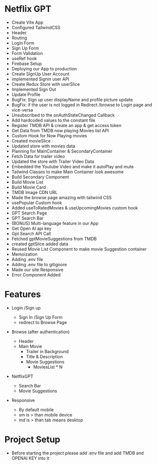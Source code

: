 # Netflix GPT

- Create Vite App
- Configured TailwindCSS
- Header
- Routing
- Login Form
- Sign Up Form
- Form Validation
- useRef hook
- Firebase Setup
- Deploying our App to production
- Create SignUp User Account
- implemented Signin user API
- Create Redux Store with userSlice
- Implemented Sign Out
- Update Profile
- BugFix: Sign up user displayName and profile picture update
- BugFix: if the user is not logged in Redirect /browse to Login page and vice-versa
- Unsubscribed to the onAuthStateChanged Callback 
- Add hardcoded values to the constant file
- Register TMDB API & create an app & get access token
- Get Data from TMDB now playing Movies list API
- Custom Hook for Now Playing movies
- Created movieSlice
- Updated store with movies data
- Planning for MainContainer & SecondaryContainer
- Fetch Data for trailer video
- Updated the store with  Trailer Video Data
- Embedded the Youtube Video and make it autoPlay and mute
- Tailwind Classes to make Main Container look awesome
- Build Secondary Component
- Build Movie List
- Build Movie Card
- TMDB Image CDN URL
- Made the browse page amazing with tailwind CSS
- usePopular Custom hook
- Added useToRatedMovies & useUpcomingMovies custom hook
- GPT Search Page
- GPT Search Bar
- (BONUS) Multi-language feature in our App
- Get Open AI api key
- Gpt Search API Call
- Fetched gptMovieSuggestions from TMDB
- created gptSlice added data
- Reused Movie List Component to make movie Suggestion container
- Memoization
- Adding .env file
- Adding .env file to gitignore
- Made our site Responsive
- Error Component Added

# Features
- Login /Sign up
    - Sign In /Sign Up Form
    - redirect to Browse Page
- Browse (after authentication)
    - Header
    - Main Movie
        - Trailer in Background
        - Title & Description
        - Movie Suggestions
            - MoviesList * N
- NetflixGPT
    - Search Bar
    - Movie Suggestions


- Responsive
    - By default mobile
    - sm is > than mobile device
    - md is > than tab means desktop

# Project Setup
- Before starting the project please add .env file and add TMDB and OPENAI KEY into it